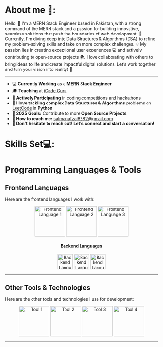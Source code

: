 
<h1>About me 🚀:</h1>

Hello! 👋 I'm a MERN Stack Engineer based in Pakistan, with a strong command of the MERN stack and a passion for building innovative, seamless solutions that push the boundaries of web development. 
🚀 Currently, I'm diving deep into Data Structures & Algorithms (DSA) to refine my problem-solving skills and take on more complex challenges. 💡
My passion lies in creating exceptional user experiences 💻 and actively contributing to open-source projects 🌍.
I love collaborating with others to bring ideas to life and create impactful digital solutions.
Let’s work together and turn your vision into reality! 🌟
<hr>

<ul>
    <li>💻 <strong>Currently Working</strong> as a <strong>MERN Stack Engineer</strong></li>
    <li>🎓 <strong>Teaching</strong> at <a href="https://www.facebook.com/iCodeguru" target="_blank">iCode Guru</a></li>
    <li>🚀 <strong>Actively Participating</strong> in coding competitions and hackathons</li>
    <li>🧩 I <strong>love tackling complex Data Structures & Algorithms</strong> problems on <a href="https://leetcode.com/" target="_blank">LeetCode</a> in <strong>Python</strong></li>
    <li>🎯 <strong>2025 Goals:</strong> Contribute to more <strong>Open Source Projects</strong></li>
    <li>📧 <strong>How to reach me:</strong> <a href="mailto:salmanafzal8282@gmail.com">salmanafzal8282@gmail.com</a></li>
    <li>🤝 <strong>Don't hesitate to reach out! Let's connect and start a conversation!</strong></li>
</ul>

<h1>Skills Set💻:</h1>

# Programming Languages & Tools

## Frontend Languages
Here are the frontend languages I work with:

<div align="center">
  <!-- Your Frontend Language Logos -->
  <img src="path_to_logo_1" alt="Frontend Language 1" width="100"/>
  <img src="path_to_logo_2" alt="Frontend Language 2" width="100"/>
  <img src="path_to_logo_3" alt="Frontend Language 3" width="100"/>
  
  <!-- Backend Language Symbols -->
  <div>
    <h4>Backend Languages</h4>
    <img src="path_to_backend_symbol_1" alt="Backend Language 1" width="50"/>
    <img src="path_to_backend_symbol_2" alt="Backend Language 2" width="50"/>
    <img src="path_to_backend_symbol_3" alt="Backend Language 3" width="50"/>
  </div>
</div>

---

## Other Tools & Technologies

Here are the other tools and technologies I use for development:

<div align="center">
  <!-- Tools Images -->
  <img src="path_to_tool_logo_1" alt="Tool 1" width="100"/>
  <img src="path_to_tool_logo_2" alt="Tool 2" width="100"/>
  <img src="path_to_tool_logo_3" alt="Tool 3" width="100"/>
  <img src="path_to_tool_logo_4" alt="Tool 4" width="100"/>
</div>

---





    

